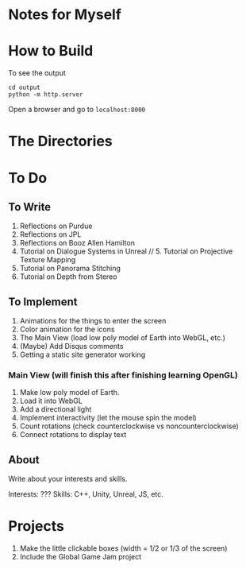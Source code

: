 # Notes for Myself

# How to Build

To see the output
```
cd output
python -m http.server
```

Open a browser and go to `localhost:8000`

# The Directories
# To Do

## To Write
1. Reflections on Purdue
2. Reflections on JPL
3. Reflections on Booz Allen Hamilton
4. Tutorial on Dialogue Systems in Unreal
// 5. Tutorial on Projective Texture Mapping
6. Tutorial on Panorama Stitching
7. Tutorial on Depth from Stereo

## To Implement
1. Animations for the things to enter the screen
2. Color animation for the icons
3. The Main View (load low poly model of Earth into WebGL, etc.)
4. (Maybe) Add Disqus comments
5. Getting a static site generator working

### Main View (will finish this after finishing learning OpenGL)
1. Make low poly model of Earth.
2. Load it into WebGL
3. Add a directional light
4. Implement interactivity (let the mouse spin the model)
5. Count rotations (check counterclockwise vs noncounterclockwise)
6. Connect rotations to display text

## About
Write about your interests and skills.


Interests: ???
Skills: C++, Unity, Unreal, JS, etc.

# Projects
1. Make the little clickable boxes (width = 1/2 or 1/3 of the screen)
2. Include the Global Game Jam project
